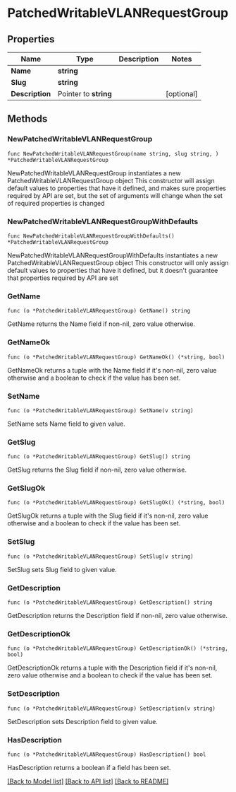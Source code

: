 # PatchedWritableVLANRequestGroup

## Properties

Name | Type | Description | Notes
------------ | ------------- | ------------- | -------------
**Name** | **string** |  | 
**Slug** | **string** |  | 
**Description** | Pointer to **string** |  | [optional] 

## Methods

### NewPatchedWritableVLANRequestGroup

`func NewPatchedWritableVLANRequestGroup(name string, slug string, ) *PatchedWritableVLANRequestGroup`

NewPatchedWritableVLANRequestGroup instantiates a new PatchedWritableVLANRequestGroup object
This constructor will assign default values to properties that have it defined,
and makes sure properties required by API are set, but the set of arguments
will change when the set of required properties is changed

### NewPatchedWritableVLANRequestGroupWithDefaults

`func NewPatchedWritableVLANRequestGroupWithDefaults() *PatchedWritableVLANRequestGroup`

NewPatchedWritableVLANRequestGroupWithDefaults instantiates a new PatchedWritableVLANRequestGroup object
This constructor will only assign default values to properties that have it defined,
but it doesn't guarantee that properties required by API are set

### GetName

`func (o *PatchedWritableVLANRequestGroup) GetName() string`

GetName returns the Name field if non-nil, zero value otherwise.

### GetNameOk

`func (o *PatchedWritableVLANRequestGroup) GetNameOk() (*string, bool)`

GetNameOk returns a tuple with the Name field if it's non-nil, zero value otherwise
and a boolean to check if the value has been set.

### SetName

`func (o *PatchedWritableVLANRequestGroup) SetName(v string)`

SetName sets Name field to given value.


### GetSlug

`func (o *PatchedWritableVLANRequestGroup) GetSlug() string`

GetSlug returns the Slug field if non-nil, zero value otherwise.

### GetSlugOk

`func (o *PatchedWritableVLANRequestGroup) GetSlugOk() (*string, bool)`

GetSlugOk returns a tuple with the Slug field if it's non-nil, zero value otherwise
and a boolean to check if the value has been set.

### SetSlug

`func (o *PatchedWritableVLANRequestGroup) SetSlug(v string)`

SetSlug sets Slug field to given value.


### GetDescription

`func (o *PatchedWritableVLANRequestGroup) GetDescription() string`

GetDescription returns the Description field if non-nil, zero value otherwise.

### GetDescriptionOk

`func (o *PatchedWritableVLANRequestGroup) GetDescriptionOk() (*string, bool)`

GetDescriptionOk returns a tuple with the Description field if it's non-nil, zero value otherwise
and a boolean to check if the value has been set.

### SetDescription

`func (o *PatchedWritableVLANRequestGroup) SetDescription(v string)`

SetDescription sets Description field to given value.

### HasDescription

`func (o *PatchedWritableVLANRequestGroup) HasDescription() bool`

HasDescription returns a boolean if a field has been set.


[[Back to Model list]](../README.md#documentation-for-models) [[Back to API list]](../README.md#documentation-for-api-endpoints) [[Back to README]](../README.md)


